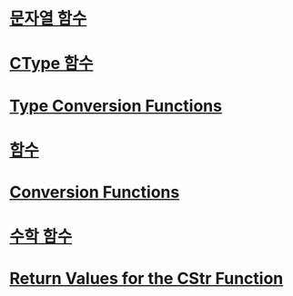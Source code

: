 # [문자열 함수](string-functions.md)
# [CType 함수](ctype-function.md)
# [Type Conversion Functions](type-conversion-functions.md)
# [함수](index.md)
# [Conversion Functions](conversion-functions.md)
# [수학 함수](math-functions.md)
# [Return Values for the CStr Function](return-values-for-the-cstr-function.md)
